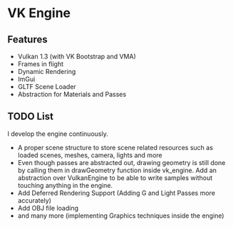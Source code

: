 ﻿# VK Engine

## Features
- Vulkan 1.3 (with VK Bootstrap and VMA)
- Frames in flight
- Dynamic Rendering
- ImGui
- GLTF Scene Loader
- Abstraction for Materials and Passes

## TODO List
I develop the engine continuously.

- A proper scene structure to store scene related resources such as loaded scenes, meshes, camera, lights and more
- Even though passes are abstracted out, drawing geometry is still done by calling them in drawGeometry function inside vk_engine. Add an abstraction over VulkanEngine to be able to write samples without touching anything in the engine. 
- Add Deferred Rendering Support (Adding G and Light Passes more accurately)
- Add OBJ file loading
- and many more (implementing Graphics techniques inside the engine)
